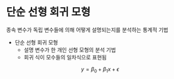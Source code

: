 # 단순 선형 회귀 모형  

종속 변수가 독립 변수들에 의해 어떻게 설명되는지를 분석하는 통계적 기법

- 단순 선형 회귀 모형 
  - 설명 변수가 한 개인 선형 모형의 분석 기법 
  - 회귀 식이 모수들의 일차식으로 표현됨 

$$
y = \beta_0 + \beta_1 x + \epsilon
$$

